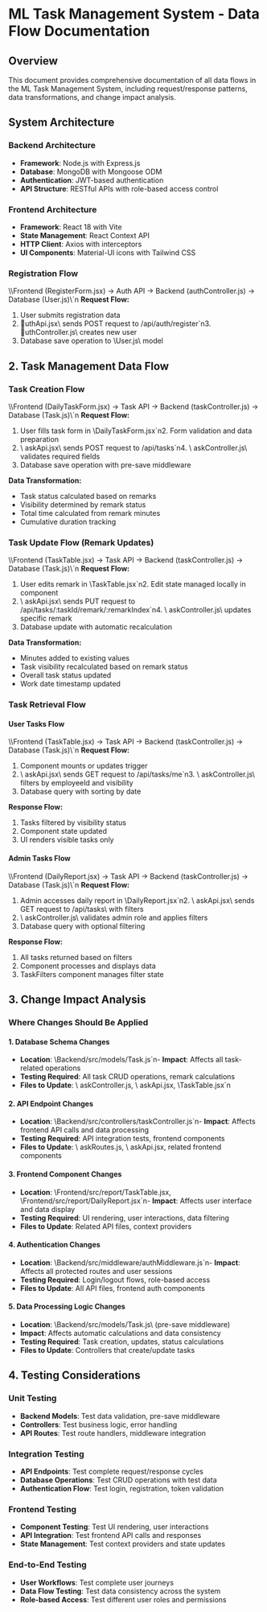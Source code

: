 ﻿# ML Task Management System - Data Flow Documentation

## Overview
This document provides comprehensive documentation of all data flows in the ML Task Management System, including request/response patterns, data transformations, and change impact analysis.

## System Architecture

### Backend Architecture
- **Framework**: Node.js with Express.js
- **Database**: MongoDB with Mongoose ODM
- **Authentication**: JWT-based authentication
- **API Structure**: RESTful APIs with role-based access control

### Frontend Architecture
- **Framework**: React 18 with Vite
- **State Management**: React Context API
- **HTTP Client**: Axios with interceptors
- **UI Components**: Material-UI icons with Tailwind CSS


### Registration Flow
\\\Frontend (RegisterForm.jsx) → Auth API → Backend (authController.js) → Database (User.js)\\\`n
**Request Flow:**
1. User submits registration data
2. \uthApi.jsx\ sends POST request to \/api/auth/register\`n3. \uthController.js\ creates new user
4. Database save operation to \User.js\ model


## 2. Task Management Data Flow

### Task Creation Flow
\\\Frontend (DailyTaskForm.jsx) → Task API → Backend (taskController.js) → Database (Task.js)\\\`n
**Request Flow:**
1. User fills task form in \DailyTaskForm.jsx\`n2. Form validation and data preparation
3. \	askApi.jsx\ sends POST request to \/api/tasks\`n4. \	askController.js\ validates required fields
5. Database save operation with pre-save middleware

**Data Transformation:**
- Task status calculated based on remarks
- Visibility determined by remark status
- Total time calculated from remark minutes
- Cumulative duration tracking


### Task Update Flow (Remark Updates)
\\\Frontend (TaskTable.jsx) → Task API → Backend (taskController.js) → Database (Task.js)\\\`n
**Request Flow:**
1. User edits remark in \TaskTable.jsx\`n2. Edit state managed locally in component
3. \	askApi.jsx\ sends PUT request to \/api/tasks/:taskId/remark/:remarkIndex\`n4. \	askController.js\ updates specific remark
5. Database update with automatic recalculation

**Data Transformation:**
- Minutes added to existing values
- Task visibility recalculated based on remark status
- Overall task status updated
- Work date timestamp updated


### Task Retrieval Flow

#### User Tasks Flow
\\\Frontend (TaskTable.jsx) → Task API → Backend (taskController.js) → Database (Task.js)\\\`n
**Request Flow:**
1. Component mounts or updates trigger
2. \	askApi.jsx\ sends GET request to \/api/tasks/me\`n3. \	askController.js\ filters by employeeId and visibility
4. Database query with sorting by date

**Response Flow:**
1. Tasks filtered by visibility status
2. Component state updated
3. UI renders visible tasks only


#### Admin Tasks Flow
\\\Frontend (DailyReport.jsx) → Task API → Backend (taskController.js) → Database (Task.js)\\\`n
**Request Flow:**
1. Admin accesses daily report in \DailyReport.jsx\`n2. \	askApi.jsx\ sends GET request to \/api/tasks\ with filters
3. \	askController.js\ validates admin role and applies filters
4. Database query with optional filtering

**Response Flow:**
1. All tasks returned based on filters
2. Component processes and displays data
3. TaskFilters component manages filter state


## 3. Change Impact Analysis

### Where Changes Should Be Applied

#### 1. Database Schema Changes
- **Location**: \Backend/src/models/Task.js\`n- **Impact**: Affects all task-related operations
- **Testing Required**: All task CRUD operations, remark calculations
- **Files to Update**: \	askController.js\, \	askApi.jsx\, \TaskTable.jsx\`n
#### 2. API Endpoint Changes
- **Location**: \Backend/src/controllers/taskController.js\`n- **Impact**: Affects frontend API calls and data processing
- **Testing Required**: API integration tests, frontend components
- **Files to Update**: \	askRoutes.js\, \	askApi.jsx\, related frontend components

#### 3. Frontend Component Changes
- **Location**: \Frontend/src/report/TaskTable.jsx\, \Frontend/src/report/DailyReport.jsx\`n- **Impact**: Affects user interface and data display
- **Testing Required**: UI rendering, user interactions, data filtering
- **Files to Update**: Related API files, context providers

#### 4. Authentication Changes
- **Location**: \Backend/src/middleware/authMiddleware.js\`n- **Impact**: Affects all protected routes and user sessions
- **Testing Required**: Login/logout flows, role-based access
- **Files to Update**: All API files, frontend auth components

#### 5. Data Processing Logic Changes
- **Location**: \Backend/src/models/Task.js\ (pre-save middleware)
- **Impact**: Affects automatic calculations and data consistency
- **Testing Required**: Task creation, updates, status calculations
- **Files to Update**: Controllers that create/update tasks


## 4. Testing Considerations

### Unit Testing
- **Backend Models**: Test data validation, pre-save middleware
- **Controllers**: Test business logic, error handling
- **API Routes**: Test route handlers, middleware integration

### Integration Testing
- **API Endpoints**: Test complete request/response cycles
- **Database Operations**: Test CRUD operations with test data
- **Authentication Flow**: Test login, registration, token validation

### Frontend Testing
- **Component Testing**: Test UI rendering, user interactions
- **API Integration**: Test frontend API calls and responses
- **State Management**: Test context providers and state updates

### End-to-End Testing
- **User Workflows**: Test complete user journeys
- **Data Flow Testing**: Test data consistency across the system
- **Role-based Access**: Test different user roles and permissions
